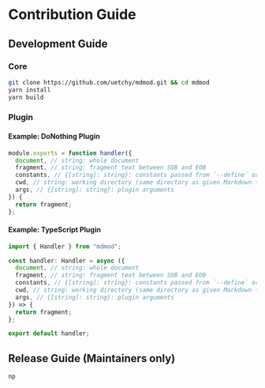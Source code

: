 # Contribution Guide

## Development Guide

### Core

```bash
git clone https://github.com/uetchy/mdmod.git && cd mdmod
yarn install
yarn build
```

### Plugin

#### Example: DoNothing Plugin

```js
module.exports = function handler({
  document, // string: whole document
  fragment, // string: fragment text between SOB and EOB
  constants, // {[string]: string}: constants passed from `--define` or envvar
  cwd, // string: working directory (same directory as given Markdown file)
  args, // {[string]: string}: plugin arguments
}) {
  return fragment;
};
```

#### Example: TypeScript Plugin

```ts
import { Handler } from "mdmod";

const handler: Handler = async ({
  document, // string: whole document
  fragment, // string: fragment text between SOB and EOB
  constants, // {[string]: string}: constants passed from `--define` or envvar
  cwd, // string: working directory (same directory as given Markdown file)
  args, // {[string]: string}: plugin arguments
}) => {
  return fragment;
};

export default handler;
```

## Release Guide (Maintainers only)

```bash
np
```
